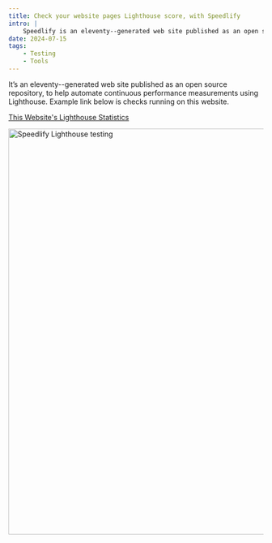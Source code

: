 ```yaml
---
title: Check your website pages Lighthouse score, with Speedlify
intro: |
    Speedlify is an eleventy--generated web site published as an open source repository, to help automate continuous performance measurements using Lighthouse.
date: 2024-07-15
tags:
    - Testing
    - Tools
---
```


It’s an eleventy--generated web site published as an open source repository, to help automate continuous performance measurements using Lighthouse. Example link below is checks running on this website.

[This Website's Lighthouse Statistics](https://elegant-biscotti-25e1e9.netlify.app/jaffamonkey-website)

<picture>
    <img src="/assets/img/speedlify.png" alt="Speedlify Lighthouse testing" width="800" decoding="async" />
</picture>